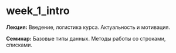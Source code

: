 # week_1_intro

**Лекция:** Введение, логистика курса. Актуальность и мотивация.

**Семинар:** Базовые типы данных. Методы работы со строками, списками.
